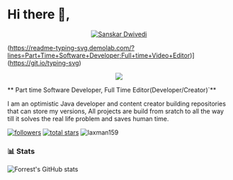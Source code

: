 # Hi there 👋,

<p align="center">
  <a href="https://github.com/sanskar1812">
    <img src="https://user-images.githubusercontent.com/20955511/199138068-0a7b7b75-a024-4f00-803f-30a19c5d1b2d.png" alt="Sanskar Dwivedi" /></a>
</p>

(https://readme-typing-svg.demolab.com/?lines=Part+Time+Software+Developer;Full+time+Video+Editor)](https://git.io/typing-svg)
<p align="center">
  <!-- Typing SVG by DenverCoder1 - https://github.com/DenverCoder1/readme-typing-svg -->
  
  <a href="https://github.com/DenverCoder1/readme-typing-svg">
    <img src="https://readme-typing-svg.demolab.com/?lines=Full-stack%20web%20and%20app%20developer;Experienced%20UI%2FUX%20Designer;10%2B%20years%20of%20coding%20experience;Always%20learning%20new%20things&font=Fira%20Code&center=true&width=440&height=45&color=f75c7e&vCenter=true&pause=1000&size=22" /></a>
</p>

** Part time Software Developer, Full Time Editor(Developer/Creator)`**

I am an optimistic Java developer and content creator building repositories that can store my versions, 
All projects are build from sratch to all the way till it solves the real life problem and saves human time.


<a href="https://github.com/sanskar1812?tab=followers">
         <img alt="followers" title="Follow me on Github" src="https://custom-icon-badges.demolab.com/github/followers/ForrestKnight?color=236ad3&labelColor=1155ba&style=for-the-badge&logo=person-add&label=Follow&logoColor=white"/></a>
 <a href="https://github.com/ForrestKnight?tab=repositories&sort=stargazers">
         <img alt="total stars" title="Total stars on GitHub" src="https://custom-icon-badges.demolab.com/github/stars/ForrestKnight?color=55960c&style=for-the-badge&labelColor=488207&logo=star"/></a>
<img src="https://komarev.com/ghpvc/?username=laxman159&label=Profile%20views&color=0eb1b4&style=plastic" alt="laxman159" />

### 📊 Stats
![Forrest's GitHub stats](https://github-readme-stats.vercel.app/api?username=sanskar1812&show_icons=true&theme=gruvbox)